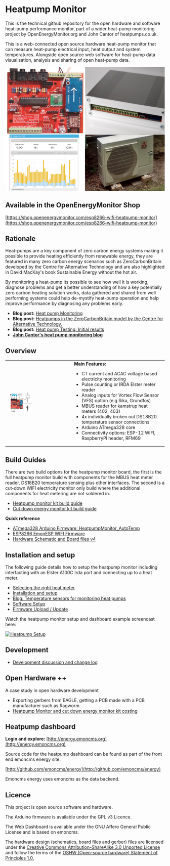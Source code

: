 # Heatpump Monitor

This is the technical github repository for the open hardware and software heat-pump performance monitor, part of a wider heat-pump monitoring project by OpenEnergyMonitor.org and John Cantor of heatpumps.co.uk.

This is a web-connected open source hardware heat-pump monitor that can measure heat-pump electrical input, heat output and system temperatures. Alongside open source web software for heat-pump data visualisation, analysis and sharing of open heat-pump data.

![Heatpump monitor](images/topgraphic.jpg)

## Available in the OpenEnergyMonitor Shop

[https://shop.openenergymonitor.com/esp8266-wifi-heatpump-monitor](https://shop.openenergymonitor.com/esp8266-wifi-heatpump-monitor)

## Rationale

Heat-pumps are a key component of zero carbon energy systems making it possible to provide heating efficiently from renewable energy, they are featured in many zero carbon energy scenarios such as ZeroCarbonBritain developed by the Centre for Alternative Technology and are also highlighted in David MacKay's book Sustainable Energy without the hot air.

By monitoring a heat-pump its possible to see how well it is working, diagnose problems and get a better understanding of how a key potentially zero carbon heating solution works, data gathered and shared from well performing systems could help de-mystify heat-pump operation and help improve performance by diagnosing any problems early.

- **Blog post:** [Heat pump Monitoring](https://blog.openenergymonitor.org/2015/12/heat-pump-monitoring)
- **Blog post:** [Heatpumps in the ZeroCarbonBritain model by the Centre for Alternative Technology.](https://blog.openenergymonitor.org/2015/12/heatpumps-in-zerocarbonbritain-model-by)
- **Blog post:** [Heat pump Testing: Initial results](https://blog.openenergymonitor.org/2016/02/heat-pump-testing-initial-results)
- **[John Cantor's heat pump monitoring blog](http://johncantorheatpumps.blogspot.co.uk)**

## Overview

<table>
<tr><td>
<img style="width:40%" src="images/HPgraphic.png">
</td><td>
<b>Main Features:</b><br>
<ul>
<li>CT current and ACAC voltage based electricity monitoring</li>
<li>Pulse counting or IRDA Elster meter reader</li>
<li>Analog inputs for Vortex Flow Sensor (VFS) option (e.g Sika, Grundfos)</li>
<li>MBUS reader for kamstrup heat meters (402, 403)</li>
<li>4x individually broken out DS18B20 temperature sensor connections</li>
<li>Arduino ATmega328 core</li>
<li>Connectivity options: ESP-12 WIFI, RaspberryPI header, RFM69</li>
</ul>
</td>
</tr>
</table>

## Build Guides

There are two build options for the heatpump monitor board, the first is the full heatpump monitor build with components for the MBUS heat meter reader, DS18B20 temperature sensing plus other interfaces. The second is a cut-down WIFI electricity monitor only build where the additional components for heat metering are not soldered in.

- [Heatpump monitor kit build guide](heatpumpmonitor_build.md)
- [Cut down energy monitor kit build guide](energymonitor_build.md)

**Quick reference**

- [ATmega328 Arduino Firmware: HeatpumpMonitor_AutoTemp](https://github.com/openenergymonitor/HeatpumpMonitor/blob/master/Firmware/Arduino/HeatpumpMonitor_AutoTemp)
- [ESP8266 EmonESP WIFI Firmware](https://github.com/openenergymonitor/EmonESP)
- [Hardware Schematic and Board files v4](https://github.com/openenergymonitor/HeatpumpMonitor/tree/master/Hardware/v4)

## Installation and setup

The following guide details how to setup the heatpump monitor including interfacting with an Elster A100C Irda port and connecting up to a heat meter.

- [Selecting the right heat meter](selectingheatmeter.md)
- [Installation and setup](installation.md)
- [Blog: Temperature sensors for monitoring heat pumps](http://johncantorheatpumps.blogspot.co.uk/2015/06/temperature-sensing-with.html)
- [Software Setup](software_setup.md)
- [Firmware Upload / Update](firmware-upload.md)

Watch the heatpump monitor setup and dashboard example screencast here:

[![Heatpump Setup](https://img.youtube.com/vi/71LrNdq08hs/0.jpg)](https://www.youtube.com/watch?v=71LrNdq08hs)

## Development

- [Development discussion and change log](development.md)

## Open Hardware ++

A case study in open hardware development

- Exporting gerbers from EAGLE, getting a PCB made with a PCB manufacturer such as Ragworm
- [Heatpump Monitor and cut down energy monitor kit costing](costingexample.md)


## Heatpump dashboard

**Login and explore:** [http://energy.emoncms.org](http://energy.emoncms.org)

Source code for the heatpump dashboard can be found as part of the front end emoncms energy site:

[http://github.com/emoncms/energy](http://github.com/emoncms/energy)

Emoncms energy uses emoncms as the data backend.

## Licence

This project is open source software and hardware.

The Arduino firmware is available under the GPL v3 Licence. 

The Web Dashboard is available under the GNU Affero General Public License and is based on emoncms.

The hardware design (schematics, board files and gerber) files are licensed under the [Creative Commons Attribution-ShareAlike 3.0 Unported License](http://creativecommons.org/licenses/by-sa/3.0/) and follow the terms of the [OSHW (Open-source hardware) Statement of Principles 1.0.](http://freedomdefined.org/OSHW)
